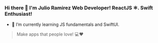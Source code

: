 ### Hi there 👋 I'm Julio Ramirez Web Developer! ReactJS ⚛. Swift Enthusiast! 

- 🌱 I’m currently learning JS fundamentals and SwiftUI. 

> Make apps that people love! 💻❤️


<!--
**JulioAndresRamirez/JulioAndresRamirez** is a ✨ _special_ ✨ repository because its `README.md` (this file) appears on your GitHub profile.

Here are some ideas to get you started:

- 🔭 I’m currently working on ...
- 🌱 I’m currently learning ...
- 👯 I’m looking to collaborate on ...
- 🤔 I’m looking for help with ...
- 💬 Ask me about ...
- 📫 How to reach me: ...
- 😄 Pronouns: ...
- ⚡ Fun fact: ...
-->
